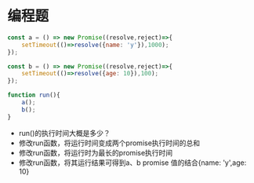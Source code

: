 # 编程题
```javascript
const a = () => new Promise((resolve,reject)=>{
    setTimeout(()=>resolve({name: 'y'}),1000);
});

const b = () => new Promise((resolve,reject)=>{
    setTimeout(()=>resolve({age: 10}),100);
});

function run(){
    a();
    b();
}
```
- run()的执行时间大概是多少？
- 修改run函数，将运行时间变成两个promise执行时间的总和
- 修改run函数，将运行时为最长的promise执行时间
- 修改run函数，将其运行结果可得到a、b promise 值的结合{name: 'y',age: 10}